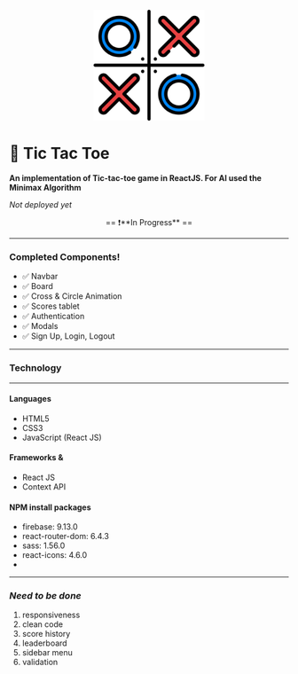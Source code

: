 <p align="center">
  <img src="src/assets/logo.png" alt="logo" width="200"/>
</p>

# 🚀 Tic Tac Toe 

**An implementation of Tic-tac-toe game in ReactJS. For AI used the Minimax Algorithm**

*Not deployed yet* 

<p align="center">== ❗️**In Progress** ==</p>

---

### Completed Components!

- ✅ Navbar
- ✅ Board
- ✅ Cross & Circle Animation
- ✅ Scores tablet
- ✅ Authentication
- ✅ Modals
- ✅ Sign Up, Login, Logout

---

### Technology

---

#### Languages
- HTML5
- CSS3
- JavaScript (React JS)

#### Frameworks & 
- React JS
- Context API

#### NPM install packages
- firebase: 9.13.0
- react-router-dom: 6.4.3
- sass: 1.56.0
- react-icons: 4.6.0 
- 
---

### *Need to be done*

1. responsiveness
2. clean code
3. score history
4. leaderboard
5. sidebar menu
6. validation
